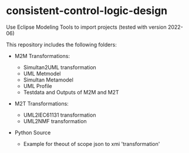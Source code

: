 # consistent-control-logic-design

Use Eclipse Modeling Tools to import projects (tested with version 2022-06)

This repository includes the following folders:
* M2M Transformations:
	* Simultan2UML transformation 
	* UML Metmodel
	* Simultan Metamodel
	* UML Profile
	* Testdata and Outputs of M2M and M2T 
	
* M2T Transformations:
	* UML2IEC61131 transformation
	* UML2NMF transformation
	
* Python Source
	* Example for theout of scope json to xmi 'transformation'
